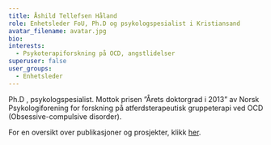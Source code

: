 ```yaml
---
title: Åshild Tellefsen Håland
role: Enhetsleder FoU, Ph.D og psykologspesialist i Kristiansand
avatar_filename: avatar.jpg
bio: 
interests:
  - Psykoterapiforskning på OCD, angstlidelser
superuser: false
user_groups:
  - Enhetsleder
---
```


Ph.D , psykologspesialist. Mottok prisen ”Årets doktorgrad i 2013” av Norsk Psykologiforening for forskning på atferdsterapeutisk gruppeterapi ved OCD (Obsessive-compulsive disorder).


For en oversikt over publikasjoner og prosjekter, klikk [her](https://wo.cristin.no/as/WebObjects/cristin.woa/wa/personVis?type=PERSON&pnr=29860&la=no&instnr=1965).